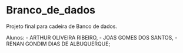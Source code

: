 # Branco_de_dados
Projeto final para cadeira de Banco de dados.

Alunos: - ARTHUR OLIVEIRA RIBEIRO,
        - JOAS GOMES DOS SANTOS,
        - RENAN GONDIM DIAS DE ALBUQUERQUE;
